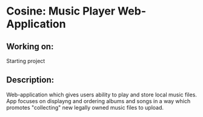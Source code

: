 # Cosine: Music Player Web-Application
## Working on:
Starting project
## Description:
Web-application which gives users ability to play and store local music files. App focuses on displayng and ordering albums and songs in a way which promotes "collecting" new legally owned music files to upload.